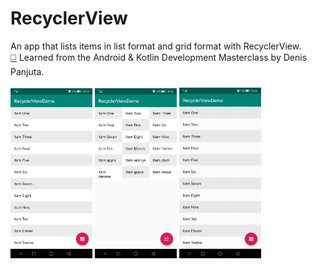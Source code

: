 # RecyclerView
An app that lists items in list format and grid format with RecyclerView.<br>
[:white_medium_square:](https://www.udemy.com/course/android-kotlin-developer/) Learned from the Android & Kotlin Development Masterclass by Denis Panjuta.
<br><br>
<img src="assets/img1.jpg?raw=true" width=26%> 
<img src="assets/img2.jpg?raw=true" width=26%> 
<img src="assets/appGif.gif?raw=true" width=26%> 